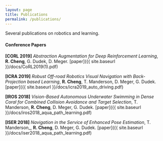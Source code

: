 ```yaml
---
layout: page
title: Publications
permalink: /publications/
---
```


Several publications on robotics and learning.

#### Conference Papers

**[CORL 2019]** _Abstraction Augmentation for Deep Reinforcement Learning_, **R. Cheng**, G. Dudek, D. Meger.  [paper]({{ site.baseurl }}/docs/CoRL2019(1).pdf)

**[ICRA 2019]** _Robust Off-road Robotics Visual Navigation with Back-Projection based Learning_, **R. Cheng**, T. Manderson, D. Meger, G. Dudek. [paper]({{ site.baseurl }}/docs/icra2019_auto_driving.pdf)

**[IROS 2018]** _Vision-Based Autonomous Underwater Swimming in Dense Coral for Combined Collision Avoidance and Target Selection_, T. Manderson, **R. Cheng**, D. Meger, G. Dudek. [paper]({{ site.baseurl }}/docs/iros2018_aqua_path_learning.pdf)

**[ISER 2018]** _Navigation in the Service of Enhanced Pose Estimation_, T. Manderson_, **R. Cheng**, D. Meger, G. Dudek. [paper]({{ site.baseurl }}/docs/iser2018_aqua_path_learning.pdf)

 
